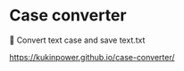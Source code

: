 # Case converter
🎏 Convert text case and save text.txt

https://kukinpower.github.io/case-converter/
